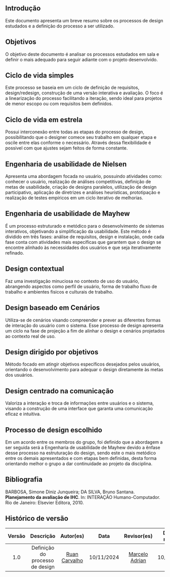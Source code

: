 ## Introdução
Este documento apresenta um breve resumo sobre os processos de design estudados e a definição do processo a ser utilizado.

## Objetivos
O objetivo deste documento é analisar os processos estudados em sala e definir o mais adequado para seguir adiante com o projeto desenvolvido.

## Ciclo de vida simples
Este processo se baseia em um ciclo de definição de requisitos, design/redesign, construção de uma versão interativa e avaliação. O foco é a linearização do processo facilitando a iteração, sendo ideal para projetos de menor escopo ou com requisitos bem definidos.

## Ciclo de vida em estrela
Possui interconexão entre todas as etapas do processo de design, possibilitando que o designer comece seu trabalho em qualquer etapa e oscile entre elas conforme o necessário. Através dessa flexibilidade é possivel com que ajustes sejam feitos de forma constante.

## Engenharia de usabilidade de Nielsen
Apresenta uma abordagem focada no usuário, possuindo atividades como: conhecer o usuário, realização de análises competitivas, definição de metas de usabilidade, criação de designs paralelos, utilização de design participativo, aplicação de diretrizes e análises heurísticas, prototipação e realização de testes empíricos em um ciclo iterativo de melhorias.

## Engenharia de usabilidade de Mayhew
É um processo estruturado e metódico para o desenvolvimento de sistemas interativos, objetivando a simplificação da usabilidade.
Este método é dividido em três fases: análise de requisitos, design e instalação, onde cada fase conta com atividades mais específicas que garantem que o design se encontre alinhado às necessidades dos usuários e que seja iterativamente refinado.

## Design contextual
Faz uma investigação minuciosa no contexto de uso do usuário, abrangendo aspectos como perfil de usuário, forma de trabalho fluxo de trabalho e ambientes fisicos e culturais de trabalho.

## Design baseado em Cenários
Utiliza-se de cenários visando compreender e prever as diferentes formas de interação do usuário com o sistema.
Esse processo de design apresenta um ciclo na fase de projeção a fim de alinhar o design e cenários projetados ao contexto real de uso.

## Design dirigido por objetivos
Método focado em atingir objetivos específicos desejados pelos usuários, orientando o desenvolvimento para adequar o design diretamente às metas dos usuários.

## Design centrado na comunicação
Valoriza a interação e troca de informações entre usuários e o sistema, visando a construção de uma interface que garanta uma comunicação eficaz e intuitiva.

## Processo de design escolhido
Em um acordo entre os membros do grupo, foi definido que a abordagem a ser seguida será a Engenharia de usabilidade de Mayhew devido a ênfase desse processo na estruturação do design, sendo este o mais metódico entre os demais apresentados e com etapas bem definidas, desta forma orientando melhor o grupo a dar continuidade ao projeto da disciplina.

## Bibliografia
BARBOSA, Simone Diniz Junqueira; DA SILVA, Bruno Santana. **Planejamento da avaliação de IHC**. In: INTERAÇÃO Humano-Computador. Rio de Janeiro: Elsevier Editora, 2010.

## Histórico de versão
|Versão|Descrição|Autor(es)|Data|Revisor(es)|Data de revisão|
|:---:|:---:|:---:|:---:|:---:|:---:|
|1.0|Definição do processo de design|[Ruan Carvalho](https://github.com/Ruan-Carvalho)|10/11/2024| [Marcelo Adrian](https://github.com/Marcelo-Adrian) | 10/11/2024|
